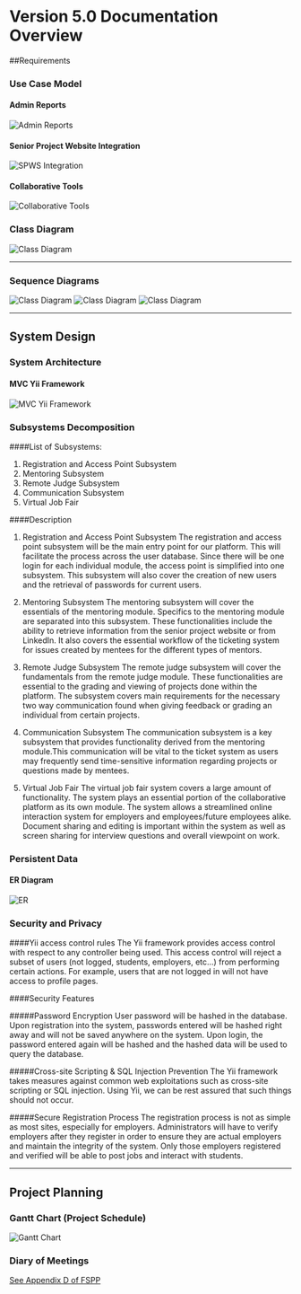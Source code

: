 #   Version 5.0 Documentation Overview

##Requirements

### Use Case Model

#### Admin Reports
![Admin Reports](https://github.com/FIU-SCIS-Senior-Project-2015-Spring/Collaborative-Platform-Ver-5.0/blob/develop/Documents/Images/UseCasesAdminReports.jpg "Admin Reports")

#### Senior Project Website Integration
![SPWS Integration](https://github.com/FIU-SCIS-Senior-Project-2015-Spring/Collaborative-Platform-Ver-5.0/blob/develop/Documents/Images/SPW%20Integration.png "SPWS Integration")

#### Collaborative Tools
![Collaborative Tools](https://github.com/FIU-SCIS-Senior-Project-2015-Spring/Collaborative-Platform-Ver-5.0/blob/develop/Documents/Images/Collaborative%20Tools.png "Collaborative Tools")

### Class Diagram
![Class Diagram](https://raw.githubusercontent.com/FIU-SCIS-Senior-Project-2015-Spring/Collaborative-Platform-Ver-5.0/develop/Documents/Images/AdminReportsClassDiagram.png "Class Diagram")

***

### Sequence Diagrams
![Class Diagram](https://raw.githubusercontent.com/FIU-SCIS-Senior-Project-2015-Spring/Collaborative-Platform-Ver-5.0/develop/Documents/Images/SequenceAdminPullMenteeReport.png "Admin Pull Mentee Reports")
![Class Diagram](https://raw.githubusercontent.com/FIU-SCIS-Senior-Project-2015-Spring/Collaborative-Platform-Ver-5.0/develop/Documents/Images/SequenceAdminPullMentorReport.png "Admin Pull Mentor Reports")
![Class Diagram](https://raw.githubusercontent.com/FIU-SCIS-Senior-Project-2015-Spring/Collaborative-Platform-Ver-5.0/develop/Documents/Images/SequenceAdminPullTicketReport.png "Admin Pull Ticket Reports")
***

## System Design

### System Architecture
#### MVC Yii Framework
![MVC Yii Framework](https://github.com/FIU-SCIS-Senior-Project-2015-Spring/Collaborative-Platform-Ver-5.0/blob/develop/Documents/Images/SystemDesignMVC.jpg "MVC Yii Framework")


### Subsystems Decomposition
####List of Subsystems:
1.	Registration and Access Point Subsystem
2.	Mentoring Subsystem
3.	Remote Judge Subsystem
4.	Communication Subsystem
5.	Virtual Job Fair

####Description
1.	Registration and Access Point Subsystem
	The registration and access point subsystem will be the main entry point for our platform. This will facilitate the process across the user database. Since there will be one login for each individual module, the access point is simplified into one subsystem. This subsystem will also cover the creation of new users and the retrieval of passwords for current users.

2. Mentoring Subsystem
	The mentoring subsystem will cover the essentials of the mentoring module. Specifics to the mentoring module are separated into this subsystem. These functionalities include the ability to retrieve information from the senior project website or from LinkedIn. It also covers the essential workflow of the ticketing system for issues created by mentees for the different types of mentors.

3. Remote Judge Subsystem
	The remote judge subsystem will cover the fundamentals from the remote judge module. These functionalities are essential to the grading and viewing of projects done within the platform. The subsystem covers main requirements for the necessary two way communication found when giving feedback or grading an individual from certain projects. 

4. Communication Subsystem
	The communication subsystem is a key subsystem that provides functionality derived from the mentoring module.This communication will be vital to the ticket system as users may frequently send time-sensitive information regarding projects or questions made by mentees.

5. Virtual Job Fair
	The virtual job fair system covers a large amount of functionality. The system plays an essential portion of the collaborative platform as its own module. The system allows a streamlined online interaction system for employers and employees/future employees alike. Document sharing and editing is important within the system as well as screen sharing for interview questions and overall viewpoint on work. 

### Persistent Data
#### ER Diagram
![ER](https://github.com/FIU-SCIS-Senior-Project-2015-Spring/Collaborative-Platform-Ver-5.0/blob/develop/Documents/Images/EntityRelationshipModel.png "ER")

### Security and Privacy

####Yii access control rules
	The Yii framework provides access control with respect to any controller being used.  This access control will reject a subset of users (not logged, students, employers, etc…) from performing certain actions.  For example, users that are not logged in will not have access to profile pages.

####Security Features 

#####Password Encryption
	User password will be hashed in the database. Upon registration into the system, passwords entered will be hashed right away and will not be saved anywhere on the system.  Upon login, the password entered again will be hashed and the hashed data will be used to query the database.

#####Cross-site Scripting & SQL Injection Prevention
	The Yii framework takes measures against common web exploitations such as cross-site scripting or SQL injection.  Using Yii, we can be rest assured that such things should not occur.

#####Secure Registration Process
	The registration process is not as simple as most sites, especially for employers.  Administrators will have to verify employers after they register in order to ensure they are actual employers and maintain the integrity of the system.  Only those employers registered and verified will be able to post jobs and interact with students.




***
## Project Planning

### Gantt Chart (Project Schedule)
![Gantt Chart](https://github.com/FIU-SCIS-Senior-Project-2015-Spring/Collaborative-Platform-Ver-5.0/blob/develop/Documents/Images/GanttChart.png "Gantt")


### Diary of Meetings
[See Appendix D of FSPP](FSPP.docx)

